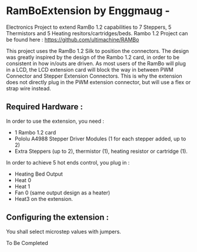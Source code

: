 RamBoExtension by Enggmaug -
==============

Electronics Project to extend RamBo 1.2 capabilities to 7 Steppers, 5 Thermistors and 5 Heating resitors/cartridges/beds.
Rambo 1.2 Project can be found here : https://github.com/ultimachine/RAMBo

This project uses the RamBo 1.2 Silk to position the connectors.
The design was greatly inspired by the design of the Rambo 1.2 card, in order to be consistent in how in/outs are driven.
As most users of the RamBo will plug in a LCD, the LCD extension card will block the way in between PWM Connector and Stepper Extension Connectors.
This is why the extension does not directly plug in the PWM extension connector, but will use a flex or strap wire instead.


Required Hardware :
-----------------

In order to use the extension, you need :
- 1 Rambo 1.2 card
- Pololu A4988 Stepper Driver Modules (1 for each stepper added, up to 2)
- Extra Steppers (up to 2), thermistor (1), heating resistor or cartridge (1).

In order to achieve 5 hot ends control, you plug in :
- Heating Bed Output
- Heat 0
- Heat 1
- Fan 0 (same output design as a heater)
- Heat3 on the extension.


Configuring the extension :
-------------------------
You shall select microstep values with jumpers.

To Be Completed






